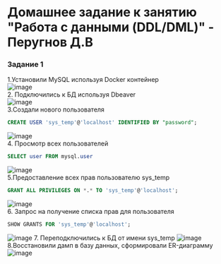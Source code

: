 # Домашнее задание к занятию "Работа с данными (DDL/DML)" - Перугнов Д.В

### Задание 1
1.Установили MySQL используя Docker контейнер  
![image](https://github.com/dimindrol/12-02-DDL-DML/assets/103885836/7a3da180-5ff9-4c5b-87ec-e1d77b64f013)  
2. Подключились к БД используя Dbeaver  
![image](https://github.com/dimindrol/12-02-DDL-DML/assets/103885836/95eb8916-ce65-40d3-9bbd-2b03b6d03444)   
3.Создали нового пользователя  
```sql
CREATE USER 'sys_temp'@'localhost' IDENTIFIED BY "password";
```
![image](https://github.com/dimindrol/12-02-DDL-DML/assets/103885836/e27eb60b-1af1-4fc5-b59a-5e0a18e8cc61)  
4. Просмотр всех пользователей
```sql
SELECT user FROM mysql.user
```
![image](https://github.com/dimindrol/12-02-DDL-DML/assets/103885836/41879eed-996f-4004-8508-8efebdcd95e2)  
5.Предоставление всех прав пользователю sys_temp
```sql
GRANT ALL PRIVILEGES ON *.* TO 'sys_temp'@'localhost';
```
![image](https://github.com/dimindrol/12-02-DDL-DML/assets/103885836/b088a47a-8a60-4e66-b2f5-976426af6e42)  
6. Запрос на получение списка прав для пользователя  
```sql
SHOW GRANTS FOR 'sys_temp'@'localhost';
```
![image](https://github.com/dimindrol/12-02-DDL-DML/assets/103885836/d7cf378a-5f79-4c25-a8d4-b06c49de8eec)
7. Переподключились к БД от имени sys_temp
![image](https://github.com/dimindrol/12-02-DDL-DML/assets/103885836/b0158b7a-c988-4ed3-b345-ee3b80542559)  
8.Восстановили дамп в базу данных, сформировали ER-диаграмму
![image](https://github.com/dimindrol/12-02-DDL-DML/assets/103885836/1be8a43e-dc51-40db-a91a-85cbcc8ff9c1)












